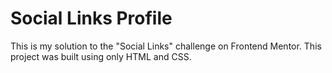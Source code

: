 <h1>Social Links Profile</h1>
<p>This is my solution to the "Social Links" challenge on Frontend Mentor. This project was built using only HTML and CSS.</p>
